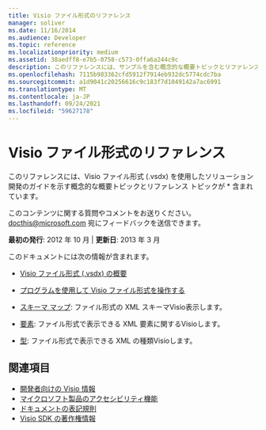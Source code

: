 ```yaml
---
title: Visio ファイル形式のリファレンス
manager: soliver
ms.date: 11/16/2014
ms.audience: Developer
ms.topic: reference
ms.localizationpriority: medium
ms.assetid: 38aedff8-e7b5-0758-c573-0ffa6a244c9c
description: このリファレンスには、サンプルを含む概念的な概要トピックとリファレンス トピックが含まれています。このトピックでは、ファイル形式を使用してソリューションを開発Visio説明します。
ms.openlocfilehash: 7115b983362cfd5912f7914eb932dc5774cdc7ba
ms.sourcegitcommit: a1d9041c20256616c9c183f7d1049142a7ac6991
ms.translationtype: MT
ms.contentlocale: ja-JP
ms.lasthandoff: 09/24/2021
ms.locfileid: "59627178"
---
```

# <a name="visio-file-format-reference"></a>Visio ファイル形式のリファレンス

このリファレンスには、Visio ファイル形式 (.vsdx) を使用したソリューション開発のガイドを示す概念的な概要トピックとリファレンス トピックが \* 含まれています。
  
このコンテンツに関する質問やコメントをお送りください。 [docthis@microsoft.com](mailto:docthis@microsoft.com) 宛にフィードバックを送信できます。
  
 **最初の発行**: 2012 年 10 月 | **更新日**: 2013 年 3 月
  
このドキュメントには次の情報が含まれます。
  
- [Visio ファイル形式 (.vsdx) の概要](introduction-to-the-visio-file-formatvsdx.md)
    
- [プログラムを使用して Visio ファイル形式を操作する](how-to-manipulate-the-visio-file-format-programmatically.md)
    
- [スキーマ マップ](schema-mapvisio-xml.md): ファイル形式の XML スキーマVisio表示します。
    
- [要素](elementsvisio-xml.md): ファイル形式で表示できる XML 要素に関するVisioします。
    
- [型](typesvisio-xml.md): ファイル形式で表示できる XML の種類Visioします。
    
## <a name="see-also"></a>関連項目

- [開発者向けの Visio 情報](https://msdn.microsoft.com/office/aa905478.aspx) 
- [マイクロソフト製品のアクセシビリティ機能](https://www.microsoft.com/enable/products/default.aspx)
- [ドキュメントの表記規則](https://msdn.microsoft.com/office/aa905365.aspx) 
- [Visio SDK の著作権情報](visio-sdk-copyright-notice.md)

    

